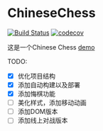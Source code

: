 # ChineseChess

[![Build Status](https://travis-ci.org/yanjun-li/ChineseChess.svg?branch=master)](https://travis-ci.org/yanjun-li/ChineseChess)
[![codecov](https://codecov.io/gh/yanjun-li/ChineseChess/branch/master/graph/badge.svg)](https://codecov.io/gh/yanjun-li/ChineseChess)

这是一个Chinese Chess
 [demo](https://yanjun-li.github.io/ChineseChess/)  

 TODO:
 - [x] 优化项目结构
 - [X] 添加自动构建以及部署
 - [x] 添加悔棋功能
 - [ ] 美化样式，添加移动动画
 - [ ] 添加DOM版本
 - [ ] 添加线上对战版本

